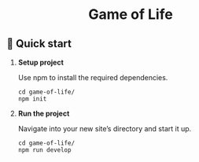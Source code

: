
<h1 align="center">
  Game of Life
</h1>

## 🚀 Quick start

1.  **Setup project**

    Use npm to install the required dependencies.

    ```shell
    cd game-of-life/
    npm init
    ```

2.  **Run the project**

    Navigate into your new site’s directory and start it up.

    ```shell
    cd game-of-life/
    npm run develop
    ```
